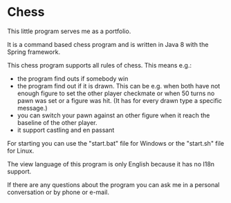 # Chess

This little program serves me as a portfolio.

It is a command based chess program and is written in Java 8 with the Spring framework.

This chess program supports all rules of chess. This means e.g.:
* the program find outs if somebody win
* the program find out if it is drawn. This can be e.g. when both have not enough figure to set the other player checkmate or when 50 turns no pawn was set or a figure was hit. (It has for every drawn type a specific message.)
* you can switch your pawn against an other figure when it reach the baseline of the other player.
* it support castling and en passant

For starting you can use the "start.bat" file for Windows or the "start.sh" file for Linux.

The view language of this program is only English because it has no I18n support.

If there are any questions about the program you can ask me in a personal conversation or by phone or e-mail.